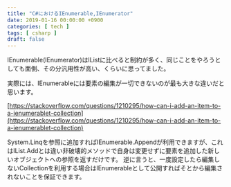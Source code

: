 ```yaml
---
title: "C#におけるIEnumerable,IEnumerator"
date: 2019-01-16 00:00:00 +0900
categories: [ tech ]
tags: [ csharp ]
draft: false
---
```


IEnumerable(IEnumerator)はIListに比べると制約が多く、同じことをやろうとしても面倒、その分汎用性が高い、くらいに思ってました。

実際には、IEnumerableには要素の編集が一切できないのが最も大きな違いだと思います。

[https://stackoverflow.com/questions/1210295/how-can-i-add-an-item-to-a-ienumerablet-collection](https://stackoverflow.com/questions/1210295/how-can-i-add-an-item-to-a-ienumerablet-collection)

System.Linqを参照に追加すればIEnumerable.Appendが利用できますが、これはIList.Addとは違い非破壊的メソッドで自身は変更せずに要素を追加した新しいオブジェクトへの参照を返すだけです。
逆に言うと、一度設定したら編集しないCollectionを利用する場合はIEnumerableとして公開すればそとから編集されないことを保証できます。
